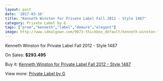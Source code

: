 ```yaml
---
layout: post
date: '2017-03-16'
title: "Kenneth Winston for Private Label Fall 2012 - Style 1487"
category: Private Label by G
tags: ["prom","kenneth","label","demure","elegant"]
image: http://www.idealgown.com/9673-thickbox_default/kenneth-winston-for-private-label-fall-2012-style-1487.jpg
---
```

Kenneth Winston for Private Label Fall 2012 - Style 1487

On Sales: **$293.495**
<a href="https://www.idealgown.com/en/private-label-by-g/3995-kenneth-winston-for-private-label-fall-2012-style-1487.html"><amp-img layout="responsive" width="600" height="600" src="//www.idealgown.com/9673-thickbox_default/kenneth-winston-for-private-label-fall-2012-style-1487.jpg" alt="Kenneth Winston for Private Label Fall 2012 - Style 1487 0" /></a>
<a href="https://www.idealgown.com/en/private-label-by-g/3995-kenneth-winston-for-private-label-fall-2012-style-1487.html"><amp-img layout="responsive" width="600" height="600" src="//www.idealgown.com/9675-thickbox_default/kenneth-winston-for-private-label-fall-2012-style-1487.jpg" alt="Kenneth Winston for Private Label Fall 2012 - Style 1487 1" /></a>
<a href="https://www.idealgown.com/en/private-label-by-g/3995-kenneth-winston-for-private-label-fall-2012-style-1487.html"><amp-img layout="responsive" width="600" height="600" src="//www.idealgown.com/9674-thickbox_default/kenneth-winston-for-private-label-fall-2012-style-1487.jpg" alt="Kenneth Winston for Private Label Fall 2012 - Style 1487 2" /></a>

Buy it: [Kenneth Winston for Private Label Fall 2012 - Style 1487](https://www.idealgown.com/en/private-label-by-g/3995-kenneth-winston-for-private-label-fall-2012-style-1487.html "Kenneth Winston for Private Label Fall 2012 - Style 1487")

View more: [Private Label by G](https://www.idealgown.com/en/46-private-label-by-g "Private Label by G")